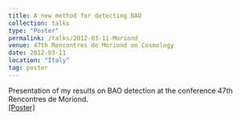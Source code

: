 ```yaml
---
title: A new method for detecting BAO
collection: talks
type: "Poster"
permalink: /talks/2012-03-11-Moriond
venue: 47th Rencontres de Moriond on Cosmology
date: 2012-03-11
location: "Italy"
tag: poster
---
```


Presentation of my results on BAO detection at the conference 47th Rencontres de Moriond. <br>
[[Poster]](/files/2012-03-11-Moriond.pdf)<br><br>

